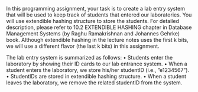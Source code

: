 
In this programming assignment, your task is to create a lab entry system that will be used to keep track of students that entered our laboratories. You will use extendible hashing structure to store the students. For detailed description, please refer to 10.2 EXTENDIBLE HASHING chapter in Database Management Systems (by Raghu Ramakrishnan and Johannes Gehrke) book. Although extendible hashing in the lecture notes uses the first k bits, we will use a different flavor (the last k bits) in this assignment.

The lab entry system is summarized as follows:
	• Students enter the laboratory by showing their ID cards to our lab entrance system.
	• When a student enters the laboratory, we store his/her studentID (i.e., ”e1234567”).
	• StudentIDs are stored in extendible hashing structure.
	• When a student leaves the laboratory, we remove the related studentID from the system.
